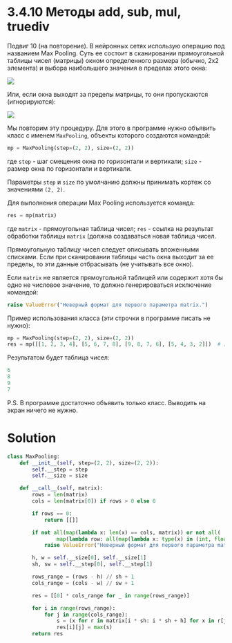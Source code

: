 # 3.4.10 Методы __add__, __sub__, __mul__, __truediv__

Подвиг 10 (на повторение). В нейронных сетях использую операцию под названием Max Pooling. Суть ее состоит в
сканировании прямоугольной таблицы чисел (матрицы) окном определенного размера (обычно, 2x2 элемента) и выбора
наибольшего значения в пределах этого окна:

![](https://ucarecdn.com/76d8ded0-e630-4fc6-be3d-eb43e2b8f0fb/)

Или, если окна выходят за пределы матрицы, то они пропускаются (игнорируются):

![](https://ucarecdn.com/6dcc098d-9c7e-4fe2-a86c-56420c81d5e1/)

Мы повторим эту процедуру. Для этого в программе нужно объявить класс с именем `MaxPooling`, объекты которого создаются
командой:

```python
mp = MaxPooling(step=(2, 2), size=(2, 2))
```

где `step` - шаг смещения окна по горизонтали и вертикали; `size` - размер окна по горизонтали и вертикали.

Параметры `step` и `size` по умолчанию должны принимать кортеж со значениями `(2, 2)`.

Для выполнения операции Max Pooling используется команда:

```python
res = mp(matrix)
```

где `matrix` - прямоугольная таблица чисел; `res` - ссылка на результат обработки таблицы `matrix` (должна создаваться
новая таблица чисел.

Прямоугольную таблицу чисел следует описывать вложенными списками. Если при сканировании таблицы часть окна выходит за
ее пределы, то эти данные отбрасывать (не учитывать все окно).

Если `matrix` не является прямоугольной таблицей или содержит хотя бы одно не числовое значение, то должно
генерироваться исключение командой:

```python
raise ValueError("Неверный формат для первого параметра matrix.")
```

Пример использования класса (эти строчки в программе писать не нужно):

```python
mp = MaxPooling(step=(2, 2), size=(2, 2))
res = mp([[1, 2, 3, 4], [5, 6, 7, 8], [9, 8, 7, 6], [5, 4, 3, 2]])  # [[6, 8], [9, 7]]
```

Результатом будет таблица чисел:

```python
6
8
9
7
```

P.S. В программе достаточно объявить только класс. Выводить на экран ничего не нужно.

# Solution

```python
class MaxPooling:
    def __init__(self, step=(2, 2), size=(2, 2)):
        self.__step = step
        self.__size = size

    def __call__(self, matrix):
        rows = len(matrix)
        cols = len(matrix[0]) if rows > 0 else 0

        if rows == 0:
            return [[]]

        if not all(map(lambda x: len(x) == cols, matrix)) or not all(
                map(lambda row: all(map(lambda x: type(x) in (int, float), row)), matrix)):
            raise ValueError("Неверный формат для первого параметра matrix.")

        h, w = self.__size[0], self.__size[1]
        sh, sw = self.__step[0], self.__step[1]

        rows_range = (rows - h) // sh + 1
        cols_range = (cols - w) // sw + 1

        res = [[0] * cols_range for _ in range(rows_range)]

        for i in range(rows_range):
            for j in range(cols_range):
                s = (x for r in matrix[i * sh: i * sh + h] for x in r[j * sw: j * sw + w])
                res[i][j] = max(s)
        return res
```